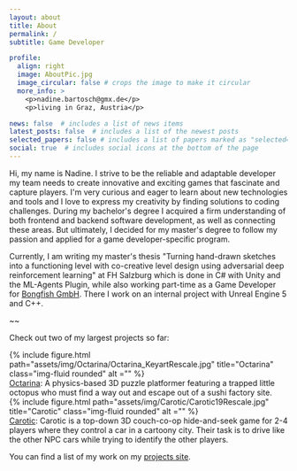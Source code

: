 ```yaml
---
layout: about
title: About
permalink: /
subtitle: Game Developer

profile:
  align: right
  image: AboutPic.jpg
  image_circular: false # crops the image to make it circular
  more_info: >
    <p>nadine.bartosch@gmx.de</p>
    <p>living in Graz, Austria</p>

news: false  # includes a list of news items
latest_posts: false  # includes a list of the newest posts
selected_papers: false # includes a list of papers marked as "selected={true}"
social: true  # includes social icons at the bottom of the page
---
```


Hi, my name is Nadine. I strive to be the reliable and adaptable developer my team needs to create innovative and exciting games that fascinate and capture players. I'm very curious and eager to learn about new technologies and tools and I love to express my creativity by finding solutions to coding challenges. During my bachelor's degree I acquired a firm understanding of both frontend and backend software development, as well as connecting these areas. But ultimately, I decided for my master's degree to follow my passion and applied for a game developer-specific program.

Currently, I am writing my master's thesis "Turning hand-drawn sketches into a functioning level with co-creative level design using adversarial deep reinforcement learning" at FH Salzburg which is done in C# with Unity and the ML-Agents Plugin, while also working part-time as a Game Developer for <a href="https://www.bongfish.com/">Bongfish GmbH</a>. There I work on an internal project with Unreal Engine 5 and C++.

~~

Check out two of my largest projects so far:

<div class="row">
    <div class="text-center" style="margin: auto;">
        {% include figure.html path="assets/img/Octarina/Octarina_KeyartRescale.jpg" title="Octarina" class="img-fluid rounded" alt ="" <a href="https://mohnblumentau.github.io/projects/1_project/"></a> %}
    </div>
</div>
<div class="caption">
    <a href="https://mohnblumentau.github.io/projects/1_project/">Octarina</a>: A physics-based 3D puzzle platformer featuring a trapped little octopus who must find a way out and escape out of a sushi factory site.
</div>

<div class="row">
    <div class="text-center" style="margin: auto;">
        {% include figure.html path="assets/img/Carotic/Carotic19Rescale.jpg" title="Carotic" class="img-fluid rounded" alt ="" <a href="https://mohnblumentau.github.io/projects/2_project/"></a> %}
    </div>
</div>
<div class="caption">
    <a href="https://mohnblumentau.github.io/projects/2_project/">Carotic</a>: Carotic is a top-down 3D couch-co-op hide-and-seek game for 2-4 players where they control a car in a cartoony city. Their task is to drive like the other NPC cars while trying to identify the other players.
</div>


You can find a list of my work on my <a href="https://mohnblumentau.github.io/projects/">projects site</a>.